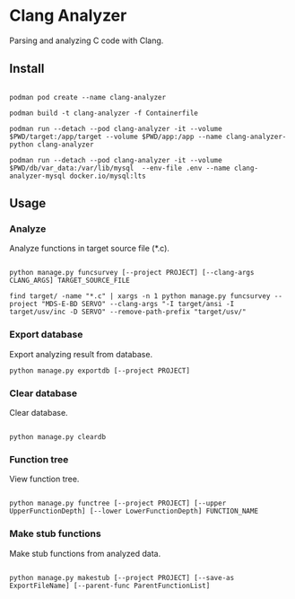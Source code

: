 # Clang Analyzer

Parsing and analyzing C code with Clang.


## Install

```shell

podman pod create --name clang-analyzer

podman build -t clang-analyzer -f Containerfile

podman run --detach --pod clang-analyzer -it --volume $PWD/target:/app/target --volume $PWD/app:/app --name clang-analyzer-python clang-analyzer

podman run --detach --pod clang-analyzer -it --volume $PWD/db/var_data:/var/lib/mysql  --env-file .env --name clang-analyzer-mysql docker.io/mysql:lts

```

## Usage

### Analyze

Analyze functions in target source file (*.c).

```shell

python manage.py funcsurvey [--project PROJECT] [--clang-args CLANG_ARGS] TARGET_SOURCE_FILE

find target/ -name "*.c" | xargs -n 1 python manage.py funcsurvey --project "MDS-E-BD SERVO" --clang-args "-I target/ansi -I target/usv/inc -D SERVO" --remove-path-prefix "target/usv/"

```

### Export database

Export analyzing result from database.

```shell
python manage.py exportdb [--project PROJECT]
```

### Clear database

Clear database.

```shell

python manage.py cleardb

```

### Function tree

View function tree.

```shell

python manage.py functree [--project PROJECT] [--upper UpperFunctionDepth] [--lower LowerFunctionDepth] FUNCTION_NAME

```

### Make stub functions

Make stub functions from analyzed data.

```shell

python manage.py makestub [--project PROJECT] [--save-as ExportFileName] [--parent-func ParentFunctionList] 

```
